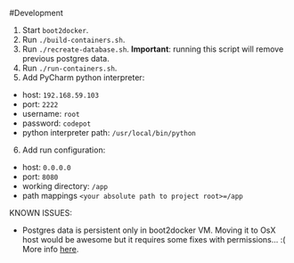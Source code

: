 #Development

1. Start `boot2docker`.
2. Run `./build-containers.sh`.
3. Run `./recreate-database.sh`. **Important**: running this script will remove previous postgres data.
4. Run `./run-containers.sh`.
5. Add PyCharm python interpreter: 
  * host: `192.168.59.103`
  * port: `2222`
  * username: `root`
  * password: `codepot`
  * python interpreter path: `/usr/local/bin/python`
6. Add run configuration:
  * host: `0.0.0.0`
  * port: `8080`
  * working directory: `/app`
  * path mappings `<your absolute path to project root>=/app`

KNOWN ISSUES:
* Postgres data is persistent only in boot2docker VM. Moving it to OsX host would be awesome but it requires some fixes
  with permissions... :( More info [here](https://github.com/boot2docker/boot2docker/issues/581).